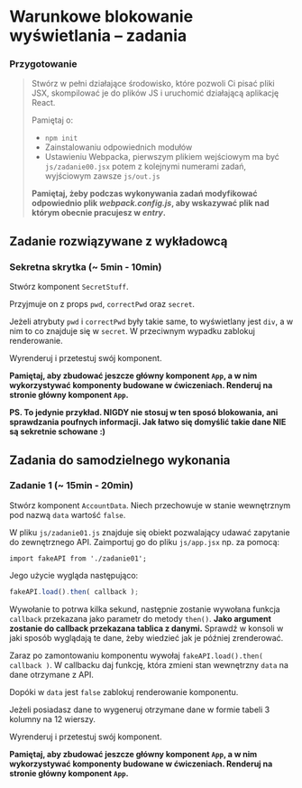 # Warunkowe blokowanie wyświetlania &ndash; zadania

### Przygotowanie

> Stwórz w pełni działające środowisko, które pozwoli Ci pisać pliki JSX, skompilować je do plików JS i uruchomić działającą aplikację React.
> 
> Pamiętaj o:
> - ```npm init```
> - Zainstalowaniu odpowiednich modułów
> - Ustawieniu Webpacka, pierwszym plikiem wejściowym ma być `js/zadanie00.jsx` potem z kolejnymi numerami zadań, wyjściowym zawsze `js/out.js`
>
> **Pamiętaj, żeby podczas wykonywania zadań modyfikować odpowiednio plik _webpack.config.js_, aby wskazywać plik nad którym obecnie pracujesz w _entry_.**

## Zadanie rozwiązywane z wykładowcą

### Sekretna skrytka (~ 5min - 10min)

Stwórz komponent `SecretStuff`.

Przyjmuje on z props `pwd`, `correctPwd` oraz `secret`.

Jeżeli atrybuty `pwd` i `correctPwd` były takie same, to wyświetlany jest `div`, a w nim to co znajduje się w `secret`. W przeciwnym wypadku zablokuj renderowanie.

Wyrenderuj i przetestuj swój komponent. 

**Pamiętaj, aby zbudować jeszcze główny komponent `App`, a w nim wykorzystywać komponenty budowane w ćwiczeniach. Renderuj na stronie główny komponent `App`.**

**PS. To jedynie przykład. NIGDY nie stosuj w ten sposó blokowania, ani sprawdzania poufnych informacji. Jak łatwo się domyślić takie dane NIE są sekretnie schowane :)**

## Zadania do samodzielnego wykonania

### Zadanie 1 (~ 15min - 20min)

Stwórz komponent `AccountData`. Niech przechowuje w stanie wewnętrznym pod nazwą `data` wartość `false`.

W pliku `js/zadanie01.js` znajduje się obiekt pozwalający udawać zapytanie do zewnętrznego API. Zaimportuj go do pliku `js/app.jsx` np. za pomocą:

```import fakeAPI from './zadanie01';```

Jego użycie wygląda następująco:
```JavaScript
fakeAPI.load().then( callback );
```

Wywołanie to potrwa kilka sekund, następnie zostanie wywołana funkcja `callback` przekazana jako parametr do metody `then()`. **Jako argument zostanie do callback przekazana tablica z danymi.** Sprawdź w konsoli w jaki sposób wyglądają te dane, żeby wiedzieć jak je później zrenderować.
 
 Zaraz po zamontowaniu komponentu wywołaj ```fakeAPI.load().then( callback )```. W callbacku daj funkcję, która zmieni stan wewnętrzny `data` na dane otrzymane z API.
 
 Dopóki w `data` jest `false` zablokuj renderowanie komponentu.
 
 Jeżeli posiadasz dane to wygeneruj otrzymane dane w formie tabeli 3 kolumny na 12 wierszy.

Wyrenderuj i przetestuj swój komponent.

**Pamiętaj, aby zbudować jeszcze główny komponent `App`, a w nim wykorzystywać komponenty budowane w ćwiczeniach. Renderuj na stronie główny komponent `App`.**
